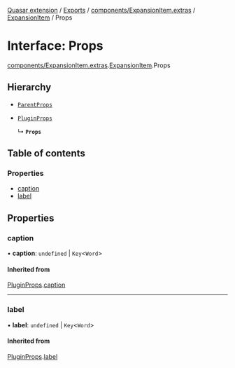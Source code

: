 [Quasar extension](../index.md) / [Exports](../modules.md) / [components/ExpansionItem.extras](../modules/components_ExpansionItem_extras.md) / [ExpansionItem](../modules/components_ExpansionItem_extras.ExpansionItem.md) / Props

# Interface: Props

[components/ExpansionItem.extras](../modules/components_ExpansionItem_extras.md).[ExpansionItem](../modules/components_ExpansionItem_extras.ExpansionItem.md).Props

## Hierarchy

- [`ParentProps`](components_ExpansionItem_extras.ExpansionItem.ParentProps.md)

- [`PluginProps`](components_ExpansionItem_extras.ExpansionItem.PluginProps.md)

  ↳ **`Props`**

## Table of contents

### Properties

- [caption](components_ExpansionItem_extras.ExpansionItem.Props.md#caption)
- [label](components_ExpansionItem_extras.ExpansionItem.Props.md#label)

## Properties

### caption

• **caption**: `undefined` \| `Key`<`Word`\>

#### Inherited from

[PluginProps](components_ExpansionItem_extras.ExpansionItem.PluginProps.md).[caption](components_ExpansionItem_extras.ExpansionItem.PluginProps.md#caption)

___

### label

• **label**: `undefined` \| `Key`<`Word`\>

#### Inherited from

[PluginProps](components_ExpansionItem_extras.ExpansionItem.PluginProps.md).[label](components_ExpansionItem_extras.ExpansionItem.PluginProps.md#label)
